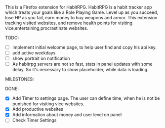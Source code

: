 This is a Firefox extension for HabitRPG. HabitRPG is a habit tracker app which treats your goals like a Role Playing Game. Level up as you succeed, lose HP as you fail, earn money to buy weapons and armor. 
This extension tracking visited websites, and remove health points for visiting vice,entertaining,procrastinate websites.


TODO:
- [ ] Implement initial welcome page, to help user find and copy his api key.
- [ ] add active weekdays
- [ ] show portrait on notification
- [ ] As habitrpg servers are not so fast, stats in panel updates with some delay. So it's necessary to show placeholder, while data is loading.

MILESTONES:

DONE:

- [x] Add Timer to settings page. The user can define time, when he is not be punished for visiting vice websites.
- [x] Add productive websites
- [x] Add information about money and user level on panel
- [ ] Check Timer Settings

